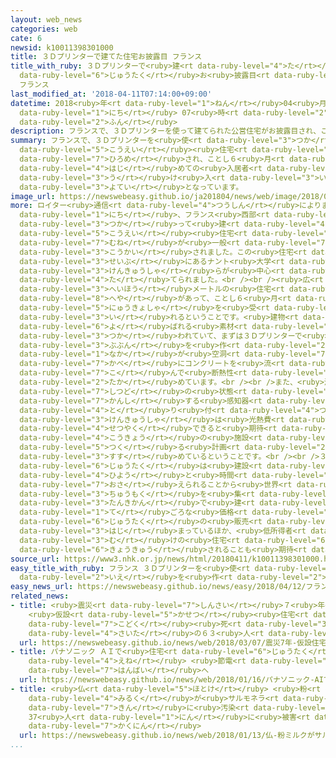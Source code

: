 ```yaml
---
layout: web_news
categories: web
cate: 6
newsid: k10011398301000
title: ３Ｄプリンターで建てた住宅お披露目 フランス
title_with_ruby: ３Ｄプリンターで<ruby>建<rt data-ruby-level="4">た</rt></ruby>てた<ruby>住宅<rt
  data-ruby-level="6">じゅうたく</rt></ruby>お<ruby>披露目<rt data-ruby-level="7">ひろめ</rt></ruby>
  フランス
last_modified_at: '2018-04-11T07:14:00+09:00'
datetime: 2018<ruby>年<rt data-ruby-level="1">ねん</rt></ruby>04<ruby>月<rt data-ruby-level="1">がつ</rt></ruby>11<ruby>日<rt
  data-ruby-level="1">にち</rt></ruby> 07<ruby>時<rt data-ruby-level="2">じ</rt></ruby>14<ruby>分<rt
  data-ruby-level="2">ふん</rt></ruby>
description: フランスで、３Ｄプリンターを使って建てられた公営住宅がお披露目され、ことし６月には初めての入居者を受け入れる予定となっています。
summary: フランスで、３Ｄプリンターを<ruby>使<rt data-ruby-level="3">つか</rt></ruby>って<ruby>建<rt data-ruby-level="4">た</rt></ruby>てられた<ruby>公営<rt
  data-ruby-level="5">こうえい</rt></ruby><ruby>住宅<rt data-ruby-level="6">じゅうたく</rt></ruby>がお<ruby>披露目<rt
  data-ruby-level="7">ひろめ</rt></ruby>され、ことし６<ruby>月<rt data-ruby-level="1">がつ</rt></ruby>には<ruby>初<rt
  data-ruby-level="4">はじ</rt></ruby>めての<ruby>入居者<rt data-ruby-level="5">にゅうきょしゃ</rt></ruby>を<ruby>受<rt
  data-ruby-level="3">う</rt></ruby>け<ruby>入<rt data-ruby-level="3">い</rt></ruby>れる<ruby>予定<rt
  data-ruby-level="3">よてい</rt></ruby>となっています。
image_url: https://newswebeasy.github.io/ja201804/news/web/image/2018/04/11/K10011398301_1804110645_1804110714_01_02.jpg
more: ロイター<ruby>通信<rt data-ruby-level="4">つうしん</rt></ruby>によりますと、<ruby>今月<rt data-ruby-level="2">こんげつ</rt></ruby>７<ruby>日<rt
  data-ruby-level="1">にち</rt></ruby>、フランス<ruby>西部<rt data-ruby-level="3">せいぶ</rt></ruby>のナントで３Ｄプリンターを<ruby>使<rt
  data-ruby-level="3">つか</rt></ruby>って<ruby>建<rt data-ruby-level="4">た</rt></ruby>てられた<ruby>公営<rt
  data-ruby-level="5">こうえい</rt></ruby><ruby>住宅<rt data-ruby-level="6">じゅうたく</rt></ruby>１<ruby>棟<rt
  data-ruby-level="7">むね</rt></ruby>が<ruby>一般<rt data-ruby-level="7">いっぱん</rt></ruby><ruby>公開<rt
  data-ruby-level="3">こうかい</rt></ruby>されました。この<ruby>住宅<rt data-ruby-level="6">じゅうたく</rt></ruby>はフランス<ruby>西部<rt
  data-ruby-level="3">せいぶ</rt></ruby>にあるナント<ruby>大学<rt data-ruby-level="1">だいがく</rt></ruby>の<ruby>研究者<rt
  data-ruby-level="3">けんきゅうしゃ</rt></ruby>らが<ruby>中心<rt data-ruby-level="2">ちゅうしん</rt></ruby>となって<ruby>建<rt
  data-ruby-level="4">た</rt></ruby>てられました。<br /><br /><ruby>広<rt data-ruby-level="2">ひろ</rt></ruby>さ９５<ruby>平方<rt
  data-ruby-level="3">へいほう</rt></ruby>メートルの<ruby>住宅<rt data-ruby-level="6">じゅうたく</rt></ruby>には５つの<ruby>部屋<rt
  data-ruby-level="8">へや</rt></ruby>があって、ことし６<ruby>月<rt data-ruby-level="1">がつ</rt></ruby>には、<ruby>入居者<rt
  data-ruby-level="5">にゅうきょしゃ</rt></ruby>を<ruby>受<rt data-ruby-level="3">う</rt></ruby>け<ruby>入<rt
  data-ruby-level="3">い</rt></ruby>れるということです。<ruby>建物<rt data-ruby-level="4">たてもの</rt></ruby>にはポリマーと<ruby>呼<rt
  data-ruby-level="6">よ</rt></ruby>ばれる<ruby>素材<rt data-ruby-level="5">そざい</rt></ruby>が<ruby>使<rt
  data-ruby-level="3">つか</rt></ruby>われていて、まずは３Ｄプリンターで<ruby>建物<rt data-ruby-level="4">たてもの</rt></ruby><ruby>部分<rt
  data-ruby-level="3">ぶぶん</rt></ruby>を<ruby>作<rt data-ruby-level="2">つく</rt></ruby>り、<ruby>中<rt
  data-ruby-level="1">なか</rt></ruby>が<ruby>空洞<rt data-ruby-level="7">くうどう</rt></ruby>となっている<ruby>壁<rt
  data-ruby-level="7">かべ</rt></ruby>にコンクリートを<ruby>流<rt data-ruby-level="7">なが</rt></ruby>し<ruby>込<rt
  data-ruby-level="7">こ</rt></ruby>んで<ruby>断熱性<rt data-ruby-level="5">だんねつせい</rt></ruby>を<ruby>高<rt
  data-ruby-level="2">たか</rt></ruby>めています。<br /><br />また、<ruby>温度<rt data-ruby-level="3">おんど</rt></ruby>や<ruby>湿度<rt
  data-ruby-level="7">しつど</rt></ruby>の<ruby>状態<rt data-ruby-level="5">じょうたい</rt></ruby>を<ruby>監視<rt
  data-ruby-level="7">かんし</rt></ruby>する<ruby>感知器<rt data-ruby-level="4">かんちき</rt></ruby>も<ruby>取<rt
  data-ruby-level="4">と</rt></ruby>り<ruby>付<rt data-ruby-level="4">つ</rt></ruby>けられていて、<ruby>研究者<rt
  data-ruby-level="3">けんきゅうしゃ</rt></ruby>は<ruby>光熱費<rt data-ruby-level="4">こうねつひ</rt></ruby>も<ruby>節約<rt
  data-ruby-level="4">せつやく</rt></ruby>できると<ruby>期待<rt data-ruby-level="3">きたい</rt></ruby>しています。ナントではこのほかにも<ruby>公共<rt
  data-ruby-level="4">こうきょう</rt></ruby>の<ruby>施設<rt data-ruby-level="7">しせつ</rt></ruby>などを３Ｄプリンターで<ruby>造<rt
  data-ruby-level="5">つく</rt></ruby>る<ruby>計画<rt data-ruby-level="2">けいかく</rt></ruby>を<ruby>進<rt
  data-ruby-level="3">すす</rt></ruby>めているということです。<br /><br />３Ｄプリンターを<ruby>使<rt data-ruby-level="3">つか</rt></ruby>った<ruby>住宅<rt
  data-ruby-level="6">じゅうたく</rt></ruby>は<ruby>建設<rt data-ruby-level="5">けんせつ</rt></ruby>のための<ruby>費用<rt
  data-ruby-level="4">ひよう</rt></ruby>と<ruby>時間<rt data-ruby-level="2">じかん</rt></ruby>を<ruby>抑<rt
  data-ruby-level="7">おさ</rt></ruby>えられることから<ruby>世界<rt data-ruby-level="3">せかい</rt></ruby>で<ruby>注目<rt
  data-ruby-level="3">ちゅうもく</rt></ruby>を<ruby>集<rt data-ruby-level="3">あつ</rt></ruby>めていて、アメリカでも<ruby>短期間<rt
  data-ruby-level="3">たんきかん</rt></ruby>で<ruby>建<rt data-ruby-level="4">た</rt></ruby>てられた<ruby>手<rt
  data-ruby-level="1">て</rt></ruby>ごろな<ruby>価格<rt data-ruby-level="5">かかく</rt></ruby>の<ruby>住宅<rt
  data-ruby-level="6">じゅうたく</rt></ruby>の<ruby>販売<rt data-ruby-level="7">はんばい</rt></ruby>が<ruby>始<rt
  data-ruby-level="3">はじ</rt></ruby>まっているほか、<ruby>低所得者<rt data-ruby-level="4">ていしょとくしゃ</rt></ruby><ruby>向<rt
  data-ruby-level="3">む</rt></ruby>けの<ruby>住宅<rt data-ruby-level="6">じゅうたく</rt></ruby>として<ruby>供給<rt
  data-ruby-level="6">きょうきゅう</rt></ruby>されることも<ruby>期待<rt data-ruby-level="3">きたい</rt></ruby>されています。
source_url: https://www3.nhk.or.jp/news/html/20180411/k10011398301000.html
easy_title_with_ruby: フランス ３Ｄプリンターを<ruby>使<rt data-ruby-level="3">つか</rt></ruby>って<ruby>家<rt
  data-ruby-level="2">いえ</rt></ruby>を<ruby>作<rt data-ruby-level="2">つく</rt></ruby>る
easy_news_url: https://newswebeasy.github.io/news/easy/2018/04/12/フランス-3Dプリンターを使って家を作る
related_news:
- title: <ruby>震災<rt data-ruby-level="7">しんさい</rt></ruby>７<ruby>年<rt data-ruby-level="1">ねん</rt></ruby>
    <ruby>仮設<rt data-ruby-level="5">かせつ</rt></ruby><ruby>住宅<rt data-ruby-level="6">じゅうたく</rt></ruby>などで<ruby>孤独<rt
    data-ruby-level="7">こどく</rt></ruby><ruby>死<rt data-ruby-level="3">し</rt></ruby>は<ruby>最多<rt
    data-ruby-level="4">さいた</rt></ruby>の６３<ruby>人<rt data-ruby-level="1">にん</rt></ruby>
  url: https://newswebeasy.github.io/news/web/2018/03/07/震災7年-仮設住宅などで孤独死は最多の63人
- title: パナソニック ＡＩで<ruby>住宅<rt data-ruby-level="6">じゅうたく</rt></ruby>の<ruby>省<rt data-ruby-level="4">しょう</rt></ruby><ruby>エネ<rt
    data-ruby-level="4">えね</rt></ruby> <ruby>節電<rt data-ruby-level="4">せつでん</rt></ruby>システム<ruby>販売<rt
    data-ruby-level="7">はんばい</rt></ruby>へ
  url: https://newswebeasy.github.io/news/web/2018/01/16/パナソニック-AIで住宅の省エネ-節電システム販売へ
- title: <ruby>仏<rt data-ruby-level="5">ほとけ</rt></ruby> <ruby>粉<rt data-ruby-level="4">こな</rt></ruby><ruby>ミルク<rt
    data-ruby-level="4">みるく</rt></ruby>が<ruby>サルモネラ<rt data-ruby-level="7">さるもねら</rt></ruby><ruby>菌<rt
    data-ruby-level="7">きん</rt></ruby>に<ruby>汚染<rt data-ruby-level="7">おせん</rt></ruby>か
    37<ruby>人<rt data-ruby-level="1">にん</rt></ruby>に<ruby>被害<rt data-ruby-level="7">ひがい</rt></ruby><ruby>確認<rt
    data-ruby-level="7">かくにん</rt></ruby>
  url: https://newswebeasy.github.io/news/web/2018/01/13/仏-粉ミルクがサルモネラ菌に汚染か-37人に被害確認
...
```

